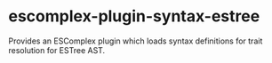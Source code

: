 # escomplex-plugin-syntax-estree
Provides an ESComplex plugin which loads syntax definitions for trait resolution for ESTree AST.

